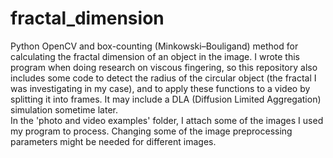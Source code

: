 # fractal_dimension
Python OpenCV and box-counting (Minkowski–Bouligand) method for calculating the fractal dimension of an object in the image. 
I wrote this program when doing research on viscous fingering, so this repository also includes some code to detect the radius of the circular object (the fractal I was investigating in my case), and to apply these functions to a video by splitting it into frames. It may include a DLA (Diffusion Limited Aggregation) simulation sometime later.  
In the 'photo and video examples' folder, I attach some of the images I used my program to process. Changing some of the image preprocessing parameters might be needed for different images. 
